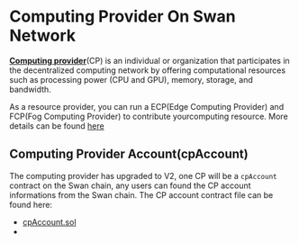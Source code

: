 # Computing Provider On Swan Network

**[Computing provider](https://docs.swanchain.io/orchestrator/as-a-computing-provider)**(CP) is an individual or organization that participates in the decentralized computing network by offering computational resources such as processing power (CPU and GPU), memory, storage, and bandwidth.

As a resource provider, you can run a ECP(Edge Computing Provider) and FCP(Fog Computing Provider) to contribute yourcomputing resource. More details can be found [here](https://github.com/swanchain/go-computing-provider)

## Computing Provider Account(cpAccount)
The computing provider has upgraded to V2, one CP will be a `cpAccount` contract on the Swan chain, any users can found the CP account informations from the Swan chain. The CP account contract file can be found here:
 - [cpAccount.sol](#account/cpAccount.sol)
 -  
